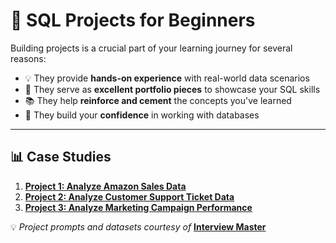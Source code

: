 # 🧠 SQL Projects for Beginners

Building projects is a crucial part of your learning journey for several reasons:

- 💡 They provide **hands-on experience** with real-world data scenarios  
- 🧱 They serve as **excellent portfolio pieces** to showcase your SQL skills  
- 📚 They help **reinforce and cement** the concepts you've learned  
- 🚀 They build your **confidence** in working with databases  

---

## 📊 Case Studies

1. [**Project 1: Analyze Amazon Sales Data**](./Project%201%20Analyze%20Amazon%20Sales%20Data)  
2. [**Project 2: Analyze Customer Support Ticket Data**](./Project%202%20Analyze%20Customer%20Support%20Ticket%20Data) 
3. [**Project 3: Analyze Marketing Campaign Performance**](./Project%203%20Analyze%20Marketing%20Campaign%20Performance)

💡 *Project prompts and datasets courtesy of* [**Interview Master**](https://www.interviewmaster.ai/home?companies=2%2C3%2C5%2C23%2C8%2C9%2C10%2C11%2C12%2C13%2C22%2C16%2C18%2C19%2C20&difficulties=easy%2Cmedium%2Chard&tab=sql&share=false)

